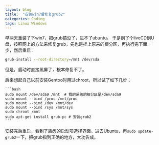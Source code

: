 ```yaml
---
layout: blog
title:  "安装win7后修复grub2"
categories: Coding
tags: Linux Windows
---
```


早两天重装了下win7，把grub搞没了，进不了ubuntu。
于是刻了个liveCD到U盘，按照网上的方法来修复grub，先也是挂上原来的根分区，再执行完下面一步，然后重启：

   ```bash
   grub-install --root-directory=/mnt /dev/sda
   ``` 

但是，启动时直接黑屏了，根本修复不了。

<!--more-->

后来想起自己以前安装Gentoo时用过chroot，所以试了如下几步：

    ```bash
    sudo mount /dev/sda9 /mnt  # 我的系统的根分区是/dev/sda9
    sudo mount --bind /proc /mnt/proc
    sudo mount --bind /dev /mnt/dev
    sudo mount --bind /sys /mnt/sys
    sudo chroot /mnt
    sudo apt-get install grub-pc # 安装grub2
    ```

安装完后重启，看到了熟悉的启动项选择界面。进去Ubuntu，再`sudo update-grub2`一下，把grub指到正确的地方，大功告成。